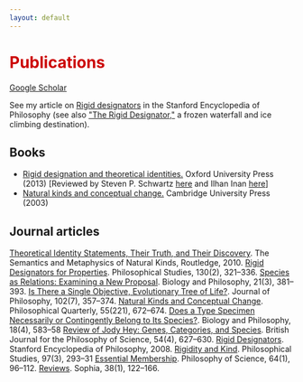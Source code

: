 ```yaml
---
layout: default
---
```


<h1 style="color: #cc0000;">Publications</h1>
<a href="https://scholar.google.com/citations?user=MJBagbcAAAAJ&hl=en">Google Scholar</a>

See my article on <a href="https://plato.stanford.edu/entries/rigid-designators/">Rigid designators</a> in the Stanford Encyclopedia of Philosophy
(see also <a href="https://www.youtube.com/watch?v=T5SoakDeVeQ">"The Rigid Designator,"</a> a frozen waterfall and ice climbing destination).

## Books
- <a href="https://academic.oup.com/book/12203">Rigid designation and theoretical identities.</a> Oxford University Press (2013) [Reviewed by Steven P. Schwartz <a href="https://ndpr.nd.edu/reviews/rigid-designation-and-theoretical-identities/">here</a> and Ilhan Inan <a href="https://philarchive.org/archive/INARDA">here</a>]
- <a href="https://www.cambridge.org/core/books/natural-kinds-and-conceptual-change/3D4C4384542F3BD43483298699628E6C">Natural kinds and conceptual change.</a> Cambridge University Press (2003)

## Journal articles

<a href="https://digitalcommons.hope.edu/faculty_publications/163/">Theoretical Identity Statements, Their Truth, and Their Discovery</a>. The Semantics and Metaphysics of Natural Kinds, Routledge, 2010.
<a href="https://philpapers.org/rec/LAPRDF">Rigid Designators for Properties</a>. Philosophical Studies, 130(2), 321–336.
<a href="https://philpapers.org/rec/LAPSAR">Species as Relations: Examining a New Proposal</a>. Biology and Philosophy, 21(3), 381–393.
<a href="https://philpapers.org/rec/LAPITR">Is There a Single Objective, Evolutionary Tree of Life?</a>. Journal of Philosophy, 102(7), 357–374.
<a href="https://philpapers.org/rec/LAPNKA-5">Natural Kinds and Conceptual Change</a>. Philosophical Quarterly, 55(221), 672–674.
<a href="https://philpapers.org/rec/LAPDST">Does a Type Specimen Necessarily or Contingently Belong to Its Species?</a>. Biology and Philosophy, 18(4), 583–58
<a href="https://philpapers.org/rec/LAPROJ">Review of Jody Hey: Genes, Categories, and Species</a>. British Journal for the Philosophy of Science, 54(4), 627–630.
<a href="https://philpapers.org/rec/LAPRD">Rigid Designators</a>. Stanford Encyclopedia of Philosophy, 2008.
<a href="https://philpapers.org/rec/LAPRAK">Rigidity and Kind</a>. Philosophical Studies, 97(3), 293–31
<a href="https://philpapers.org/rec/LAPEM">Essential Membership</a>. Philosophy of Science, 64(1), 96–112.
<a href="https://philpapers.org/rec/LAPREV">Reviews</a>. Sophia, 38(1), 122–166.

